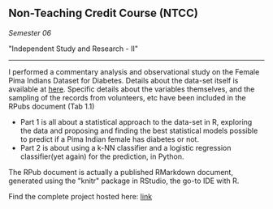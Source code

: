 ## Non-Teaching Credit Course (NTCC)

_Semester 06_

"Independent Study and Research - II"

---


I performed a commentary analysis and observational study on the Female Pima Indians Dataset for Diabetes. Details about the data-set itself is available at [here](kaggle.com/uciml/pima-indians-diabetes-database). Specific details about the variables themselves, and the sampling of the records from volunteers, etc have been included in the RPubs document (Tab 1.1)

- Part 1 is all about a statistical approach to the data-set in R, exploring the data and proposing and finding the best statistical models possible to predict if a Pima Indian female has diabetes or not.
- Part 2 is about using a k-NN classifier and a logistic regression classifier(yet again) for the prediction, in Python.

The RPub document is actually a published RMarkdown document, generated using the "knitr" package in RStudio, the go-to IDE with R.



Find the complete project hosted here: [link](http://rpubs.com/Dexter1618/NTCC_S06)
